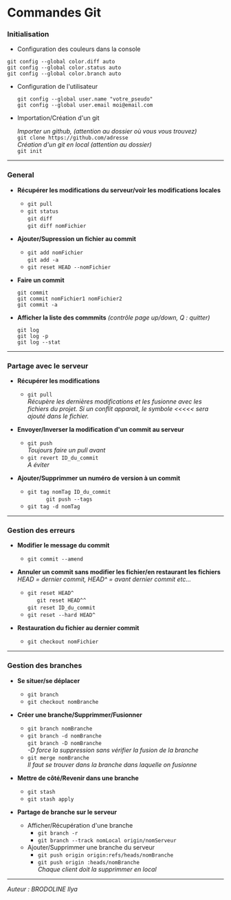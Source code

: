 Commandes Git
=

### Initialisation #

* Configuration des couleurs dans la console

 `git config --global color.diff auto`  
 `git config --global color.status auto`    
 `git config --global color.branch auto`    

* Configuration de l'utilisateur

  `git config --global user.name "votre_pseudo"`  
  `git config --global user.email moi@email.com`  
 

* Importation/Création d'un git

  _Importer un github, (attention au dossier où vous vous trouvez)_  
  `git clone https://github.com/adresse`  
  _Création d'un git en local (attention au dossier)_  
  `git init`

---


### General #

* **Récupérer les modifications du serveur/voir les modifications locales**    
    * `git pull`  
    * `git status`  
      `git diff`  
      `git diff nomFichier`    

* **Ajouter/Supression un fichier au commit**  

    * `git add nomFichier`  
      `git add -a`  
    * `git reset HEAD --nomFichier`  

* **Faire un commit**  

  `git commit`  
  `git commit nomFichier1 nomFichier2`  
  `git commit -a`  

* **Afficher la liste des commmits** _(contrôle page up/down, Q : quitter)_  

  `git log`  
  `git log -p`  
  `git log --stat`  

---
### Partage avec le serveur #
* **Récupérer les modifications**  
    * `git pull`  
      _Récupère les dernières modifications et les fusionne avec les fichiers du projet. 
      Si un conflit apparait, le symbole <<<<< sera ajouté dans le fichier._
      
* **Envoyer/Inverser la modification d'un commit au serveur**
    * `git push`  
      _Toujours faire un pull avant_  
    * `git revert ID_du_commit`  
      _A éviter_  

* **Ajouter/Supprimmer un numéro de version à un commit**
   * `git tag nomTag ID_du_commit`  
`      git push --tags`  
   * `git tag -d nomTag`

---
### Gestion des erreurs #
* **Modifier le message du commit**
  * `git commit --amend`  

* **Annuler un commit sans modifier les fichier/en restaurant les fichiers**  
  _HEAD = dernier commit, HEAD^ = avant dernier commit etc..._
  *  `git reset HEAD^`  
`   git reset HEAD^^`  
   `git reset ID_du_commit`  
  * `git reset --hard HEAD^`  

* **Restauration du fichier au dernier commit**
  * `git checkout nomFichier` 
 
---
### Gestion des branches #
* **Se situer/se déplacer**
  * `git branch`
  * `git checkout nomBranche`

* **Créer une branche/Supprimmer/Fusionner**
  * `git branch nomBranche`
  * `git branch -d nomBranche`  
    `git branch -D nomBranche`  
   _-D force la suppression sans vérifier la fusion de la branche_
  * `git merge nomBranche`  
    _Il faut se trouver dans la branche dans laquelle on fusionne_  

* **Mettre de côté/Revenir dans une branche**
  * `git stash`
  * `git stash apply`

* **Partage de branche sur le serveur**
  * Afficher/Récupération d'une branche  
    * `git branch -r`
    * `git branch --track nomLocal origin/nomServeur`
  * Ajouter/Supprimmer une branche du serveur  
    * `git push origin origin:refs/heads/nomBranche`  
    * `git push origin :heads/nomBranche`  
      _Chaque client doit la supprimmer en local_

---

_Auteur : 
BRODOLINE Ilya_
